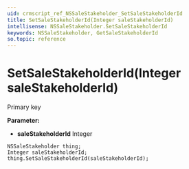 ```yaml
---
uid: crmscript_ref_NSSaleStakeholder_SetSaleStakeholderId
title: SetSaleStakeholderId(Integer saleStakeholderId)
intellisense: NSSaleStakeholder.SetSaleStakeholderId
keywords: NSSaleStakeholder, GetSaleStakeholderId
so.topic: reference
---
```


# SetSaleStakeholderId(Integer saleStakeholderId)

Primary key

**Parameter:** 
 - **saleStakeholderId** Integer

```crmscript
NSSaleStakeholder thing;
Integer saleStakeholderId;
thing.SetSaleStakeholderId(saleStakeholderId);
```

